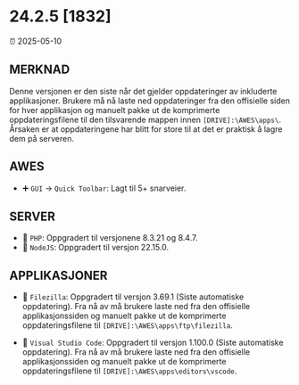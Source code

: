 # 24.2.5 [1832]

⏰ 2025-05-10  

## MERKNAD  
Denne versjonen er den siste når det gjelder oppdateringer av inkluderte applikasjoner. Brukere må nå laste ned oppdateringer fra den offisielle siden for hver applikasjon og manuelt pakke ut de komprimerte oppdateringsfilene til den tilsvarende mappen innen `[DRIVE]:\AWES\apps\`. Årsaken er at oppdateringene har blitt for store til at det er praktisk å lagre dem på serveren.  

## AWES  
- ➕ `GUI` -> `Quick Toolbar`: Lagt til 5+ snarveier.  

## SERVER  
- 🔄 `PHP`: Oppgradert til versjonene 8.3.21 og 8.4.7.  
- 🔄 `NodeJS`: Oppgradert til versjon 22.15.0.  

## APPLIKASJONER  
- 🔄 `Filezilla`: Oppgradert til versjon 3.69.1 (Siste automatiske oppdatering). Fra nå av må brukere laste ned fra den offisielle applikasjonssiden og manuelt pakke ut de komprimerte oppdateringsfilene til `[DRIVE]:\AWES\apps\ftp\filezilla`.  

- 🔄 `Visual Studio Code`: Oppgradert til versjon 1.100.0 (Siste automatiske oppdatering). Fra nå av må brukere laste ned fra den offisielle applikasjonssiden og manuelt pakke ut de komprimerte oppdateringsfilene til `[DRIVE]:\AWES\apps\editors\vscode`.  
